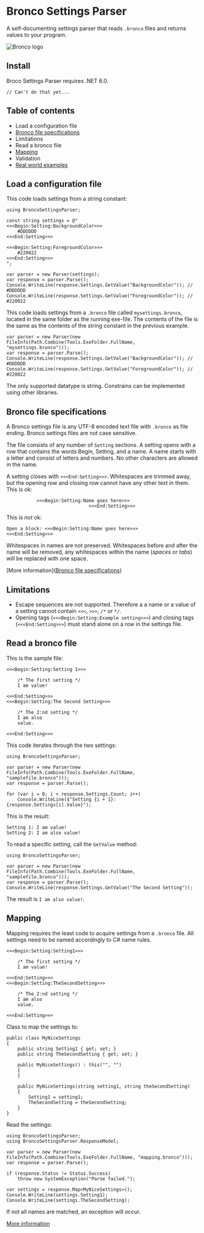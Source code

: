 # Bronco Settings Parser

A self-documenting settings parser that reads `.bronco` files and returns values ​​to your program.

![Bronco logo](https://raw.githubusercontent.com/Anders-H/BroncoSettingsParser/refs/heads/main/bronco.jpg)

## Install

Broco Settings Parser requires .NET 8.0.

`// Can't do that yet...`

## Table of contents

- Load a configuration file
- [Bronco file specifications](https://github.com/Anders-H/BroncoSettingsParser/blob/main/specifications.md)
- Limitations
- Read a bronco file
- [Mapping](https://github.com/Anders-H/BroncoSettingsParser/blob/main/mapping.md)
- Validation
- [Real world examples](https://github.com/Anders-H/BroncoSettingsParser/blob/main/realworldexamples.md)

## Load a configuration file

This code loads settings from a string constant:

```
using BroncoSettingsParser;

const string settings = @"
<<<Begin:Setting:BackgroundColor>>>
    #DDDDDD
<<<End:Setting>>>

<<<Begin:Setting:ForegroundColor>>>
    #220022
<<<End:Setting>>>
";

var parser = new Parser(settings);
var response = parser.Parse();
Console.WriteLine(response.Settings.GetValue("BackgroundColor")); // #DDDDDD
Console.WriteLine(response.Settings.GetValue("ForegroundColor")); // #220022
```

This code loads settings from a `.bronco` file called `mysettings.bronco`, located in the same folder as the running exe-file.
The contents of the file is the same as the contents of the string constant in the previous example.

```
var parser = new Parser(new FileInfo(Path.Combine(Tools.ExeFolder.FullName, "mysettings.bronco")));
var response = parser.Parse();
Console.WriteLine(response.Settings.GetValue("BackgroundColor")); // #DDDDDD
Console.WriteLine(response.Settings.GetValue("ForegroundColor")); // #220022
```

The only supported datatype is string. Constrains can be implemented using other libraries.

## Bronco file specifications

A Bronco settings file is any UTF-8 encoded text file with `.bronco` as file ending. Bronco settings files are not case sensitive.

The file consists of any number of `Setting` sections. A setting opens with a row that contains the words Begin, Setting, and a name.
A name starts with a letter and consist of letters and numbers. No other characters are allowed in the name.

A setting closes with `<<<End:Setting>>>`. Whitespaces are trimmed away, but the opening row and closing row cannot have any
other text in them. This is ok:

```
           <<<Begin:Setting:Name goes here>>>
                              <<<End:Setting>>>
```

This is *not* ok:


```
Open a block: <<<Begin:Setting:Name goes here>>>
<<<End:Setting>>>
```

Whitespaces in names are not preserved. Whitespaces before and after the name will be removed, any whitespaces within the name (*spaces* or *tabs*) will be replaced with one space.

[More information]([Bronco file specifications](https://github.com/Anders-H/BroncoSettingsParser/blob/main/specifications.md))

## Limitations

- Escape sequences are not supported. Therefore a a name or a value of a setting cannot contain `<<<`, `>>>`, `/*` or `*/`.
- Opening tags (`<<<Begin:Setting:Example setting>>>`) and closing tags (`<<<End:Setting>>>`) must stand alone on a row in the settings file.

## Read a bronco file

This is the sample file:


```
<<<Begin:Setting:Setting 1>>>

    /* The first setting */
    I am value!

<<<End:Setting>>>
<<<Begin:Setting:The Second Setting>>>

    /* The 2:nd setting */
    I am also
    value.

<<<End:Setting>>>
```

This code iterates through the two settings:

```
using BroncoSettingsParser;

var parser = new Parser(new FileInfo(Path.Combine(Tools.ExeFolder.FullName, "samplefile.bronco")));
var response = parser.Parse();

for (var i = 0; i < response.Settings.Count; i++)
    Console.WriteLine($"Setting {i + 1}: {response.Settings[i].Value}");
```

This is the result:

```
Setting 1: I am value!
Setting 2: I am also value!
```

To read a specific setting, call the `GetValue` method:

```
using BroncoSettingsParser;

var parser = new Parser(new FileInfo(Path.Combine(Tools.ExeFolder.FullName, "samplefile.bronco")));
var response = parser.Parse();
Console.WriteLine(response.Settings.GetValue("The Second Setting"));
```

The result is `I am also value!`.

## Mapping

Mapping requires the least code to acquire settings from a `.bronco` file.
All settings need to be named accordingly to C# name rules.


```
<<<Begin:Setting:Setting1>>>

    /* The first setting */
    I am value!

<<<End:Setting>>>
<<<Begin:Setting:TheSecondSetting>>>

    /* The 2:nd setting */
    I am also
    value.

<<<End:Setting>>>
```

Class to map the settings to:

```
public class MyNiceSettings
{
    public string Setting1 { get; set; }
    public string TheSecondSetting { get; set; }

    public MyNiceSettings() : this("", "")
    {
    }

    public MyNiceSettings(string setting1, string theSecondSetting)
    {
        Setting1 = setting1;
        TheSecondSetting = theSecondSetting;
    }
}
```

Read the settings:

```
using BroncoSettingsParser;
using BroncoSettingsParser.ResponseModel;

var parser = new Parser(new FileInfo(Path.Combine(Tools.ExeFolder.FullName, "mapping.bronco")));
var response = parser.Parse();

if (response.Status != Status.Success)
    throw new SystemException("Parse failed.");

var settings = response.Map<MyNiceSettings>();
Console.WriteLine(settings.Setting1);
Console.WriteLine(settings.TheSecondSetting);
```

If not all names are matched, an exception will occur.

[More information](https://github.com/Anders-H/BroncoSettingsParser/blob/main/mapping.md)